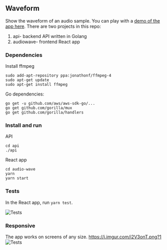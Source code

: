 ## Waveform

Show the waveform of an audio sample. You can play with a [demo of the app here](http://68.183.30.161/waveform/). There are two projects in this repo:

1. api- backend API written in Golang
2. audiowave- frontend React app

### Dependencies

Install ffmpeg
```
sudo add-apt-repository ppa:jonathonf/ffmpeg-4
sudo apt-get update
sudo apt-get install ffmpeg
```

Go dependencies:

```
go get -u github.com/aws/aws-sdk-go/...
go get github.com/gorilla/mux
go get github.com/gorilla/handlers

```

### Install and run

API
```
cd api
./api
```

React app
```
cd audio-wave
yarn
yarn start
```

### Tests

In the React app, run `yarn test`.

![Tests](https://i.imgur.com/O2jZDc6.png?1)

### Responsive

The app works on screens of any size.
https://i.imgur.com/i2V3onT.png?1
![Tests](https://i.imgur.com/i2V3onT.png?1)